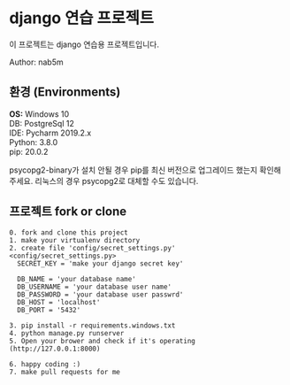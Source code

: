 # django 연습 프로젝트

이 프로젝트는 django 연습용 프로젝트입니다.

Author: nab5m <br/>

## 환경 (Environments)
<b>OS:</b> Windows 10 <br/>
DB: PostgreSql 12 <br/>
IDE: Pycharm 2019.2.x <br/>
Python: 3.8.0 <br/>
pip: 20.0.2 <br/>

psycopg2-binary가 설치 안될 경우 pip를 최신 버전으로 업그레이드 했는지 확인해주세요. 리눅스의 경우
psycopg2로 대체할 수도 있습니다.

## 프로젝트 fork or clone
```shell script
0. fork and clone this project
1. make your virtualenv directory
2. create file 'config/secret_settings.py'
<config/secret_settings.py>
  SECRET_KEY = 'make your django secret key'

  DB_NAME = 'your database name'
  DB_USERNAME = 'your database user name'
  DB_PASSWORD = 'your database user passwrd'
  DB_HOST = 'localhost'
  DB_PORT = '5432'

3. pip install -r requirements.windows.txt
4. python manage.py runserver
5. Open your brower and check if it's operating (http://127.0.0.1:8000)

6. happy coding :)
7. make pull requests for me
```
